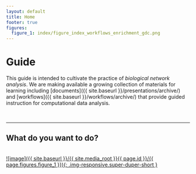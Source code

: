 ```yaml
---
layout: default
title: Home
footer: true
figures:
  figure_1: index/figure_index_workflows_enrichment_gdc.png
---
```


# Guide

This guide is intended to cultivate the practice of *biological network analysis*. We are making available a growing collection of materials for learning including [documents]({{ site.baseurl }}/presentations/archive/) and [workflows]({{ site.baseurl }}/workflows/archive/) that provide guided instruction for computational data analysis.

<br/>
<hr/>

## What do you want to do?

<br/>

<a href="{{ site.baseurl }}/workflows/pathway_enrichment_gdc/index/">
  ![image]({{ site.baseurl }}/{{ site.media_root }}{{ page.id }}/{{ page.figures.figure_1 }}){: .img-responsive.super-duper-short }
</a>
